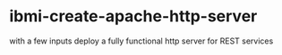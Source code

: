# ibmi-create-apache-http-server
with a few inputs deploy a fully functional http server for REST services
